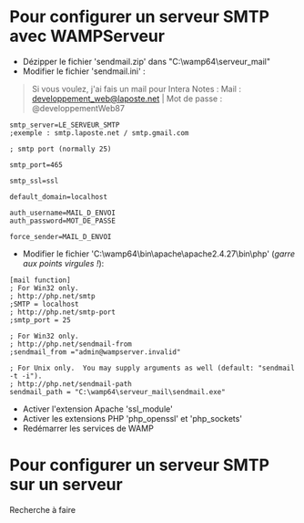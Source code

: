 # Pour configurer un serveur SMTP avec WAMPServeur

- Dézipper le fichier 'sendmail.zip' dans "C:\wamp64\serveur_mail"
- Modifier le fichier 'sendmail.ini' :
> Si vous voulez, j'ai fais un mail pour Intera Notes :
> Mail : developpement_web@laposte.net | Mot de passe : @developpementWeb87

```shell
smtp_server=LE_SERVEUR_SMTP
;exemple : smtp.laposte.net / smtp.gmail.com

; smtp port (normally 25)

smtp_port=465

smtp_ssl=ssl

default_domain=localhost

auth_username=MAIL_D_ENVOI
auth_password=MOT_DE_PASSE

force_sender=MAIL_D_ENVOI
```

- Modifier le fichier 'C:\wamp64\bin\apache\apache2.4.27\bin\php' (_garre aux points virgules !_):
```shell
[mail function]
; For Win32 only.
; http://php.net/smtp
;SMTP = localhost
; http://php.net/smtp-port
;smtp_port = 25

; For Win32 only.
; http://php.net/sendmail-from
;sendmail_from ="admin@wampserver.invalid"

; For Unix only.  You may supply arguments as well (default: "sendmail -t -i").
; http://php.net/sendmail-path
sendmail_path = "C:\wamp64\serveur_mail\sendmail.exe"
```
- Activer l'extension Apache 'ssl_module'
- Activer les extensions PHP 'php_openssl' et 'php_sockets'
- Redémarrer les services de WAMP

# Pour configurer un serveur SMTP sur un serveur

Recherche à faire  
